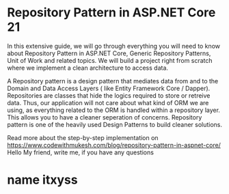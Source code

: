 # Repository Pattern in ASP.NET Core 21

In this extensive guide, we will go through everything you will need to know about Repository Pattern in ASP.NET Core, Generic Repository Patterns, Unit of Work and related topics. We will build a project right from scratch where we implement a clean architecture to access data.

A Repository pattern is a design pattern that mediates data from and to the Domain and Data Access Layers ( like Entity Framework Core / Dapper). Repositories are classes that hide the logics required to store or retreive data. Thus, our application will not care about what kind of ORM we are using, as everything related to the ORM is handled within a repository layer. This allows you to have a cleaner seperation of concerns. Repository pattern is one of the heavily used Design Patterns to build cleaner solutions.

Read more about the step-by-step implementation on https://www.codewithmukesh.com/blog/repository-pattern-in-aspnet-core/
Hello My friend, write me, if you have any questions
# name  itxyss
